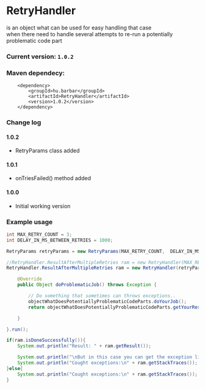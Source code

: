 # RetryHandler
is an object what can be used for easy handling that case
<br> when there need to handle several attempts to re-run a potentially problematic code part

### Current version: `1.0.2`

### Maven dependecy:
```pom
	<dependency>
		<groupId>hu.barbar</groupId>
		<artifactId>RetryHandler</artifactId>
		<version>1.0.2</version>
	</dependency>
```

### Change log

#### 1.0.2
* RetryParams class added

#### 1.0.1
* onTriesFailed() method added

#### 1.0.0
* Initial working version

### Example usage
```java
int MAX_RETRY_COUNT = 3;
int DELAY_IN_MS_BETWEEN_RETRIES = 1000;

RetryParams retryParams = new RetryParams(MAX_RETRY_COUNT, 	DELAY_IN_MS_BETWEEN_RETRIES);

//RetryHandler.ResultAfterMultipleRetries ram = new RetryHandler(MAX_RETRY_COUNT, DELAY_IN_MS_BETWEEN_RETRIES) {
RetryHandler.ResultAfterMultipleRetries ram = new RetryHandler(retryParams) {

	@Override
	public Object doProblematicJob() throws Exception {

		// Do something that sometimes can throws exceptions..
		objectWhatDoesPotentiallyProblematicCodeParts.doYourJob();
		return objectWhatDoesPotentiallyProblematicCodeParts.getYourResult();

	}

}.run();

if(ram.isDoneSuccessfully()){
	System.out.println("Result: " + ram.getResult());

	System.out.println("\nBut in this case you can get the exception list what was thrown in the prevous attemps:\n");
	System.out.println("Cought exceptions:\n" + ram.getStackTraces());
}else{
	System.out.println("Cought exceptions:\n" + ram.getStackTraces());
}
```
